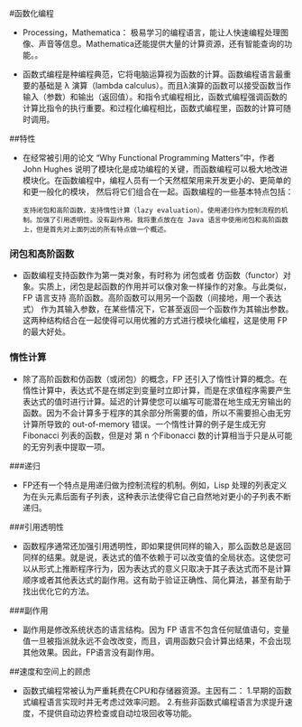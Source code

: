 #函数化编程

* Processing，Mathematica：
极易学习的编程语言，能让人快速编程处理图像、声音等信息。Mathematica还能提供大量的计算资源，还有智能查询的功能。。

* 函数式编程是种编程典范，它将电脑运算视为函数的计算。函数编程语言最重要的基础是 λ 演算（lambda calculus）。而且λ演算的函数可以接受函数当作输入（参数）和输出（返回值）。和指令式编程相比，函数式编程强调函数的计算比指令的执行重要。和过程化编程相比，函数式编程里，函数的计算可随时调用。

##特性

* 在经常被引用的论文 “Why Functional Programming Matters”中，作者 John Hughes 说明了模块化是成功编程的关键，而函数编程可以极大地改进模块化。在函数编程中，编程人员有一个天然框架用来开发更小的、更简单的和更一般化的模块， 然后将它们组合在一起。函数编程的一些基本特点包括：

      支持闭包和高阶函数，支持惰性计算（lazy evaluation）。使用递归作为控制流程的机制。加强了引用透明性。没有副作用。我将重点放在在 Java 语言中使用闭包和高阶函数上，但是首先对上面列出的所有特点做一个概述。

### 闭包和高阶函数

* 函数编程支持函数作为第一类对象，有时称为 闭包或者 仿函数（functor）对象。实质上，闭包是起函数的作用并可以像对象一样操作的对象。与此类似，FP 语言支持 高阶函数。高阶函数可以用另一个函数（间接地，用一个表达式） 作为其输入参数，在某些情况下，它甚至返回一个函数作为其输出参数。这两种结构结合在一起使得可以用优雅的方式进行模块化编程，这是使用 FP 的最大好处。

### 惰性计算

* 除了高阶函数和仿函数（或闭包）的概念，FP 还引入了惰性计算的概念。在惰性计算中，表达式不是在绑定到变量时立即计算，而是在求值程序需要产生表达式的值时进行计算。延迟的计算使您可以编写可能潜在地生成无穷输出的函数。因为不会计算多于程序的其余部分所需要的值，所以不需要担心由无穷计算所导致的 out-of-memory 错误。一个惰性计算的例子是生成无穷 Fibonacci 列表的函数，但是对 第 n 个Fibonacci 数的计算相当于只是从可能的无穷列表中提取一项。

###递归

* FP还有一个特点是用递归做为控制流程的机制。例如，Lisp 处理的列表定义为在头元素后面有子列表，这种表示法使得它自己自然地对更小的子列表不断递归。

###引用透明性

* 函数程序通常还加强引用透明性，即如果提供同样的输入，那么函数总是返回同样的结果。就是说，表达式的值不依赖于可以改变值的全局状态。这使您可以从形式上推断程序行为，因为表达式的意义只取决于其子表达式而不是计算顺序或者其他表达式的副作用。这有助于验证正确性、简化算法，甚至有助于找出优化它的方法。

###副作用

* 副作用是修改系统状态的语言结构。因为 FP 语言不包含任何赋值语句，变量值一旦被指派就永远不会改改变，而且，调用函数只会计算出结果，不会出现其他效果。因此，FP语言没有副作用。

##速度和空间上的顾虑

* 函数式编程常被认为严重耗费在CPU和存储器资源。主因有二：
        1.早期的函数式编程语言实现时并无考虑过效率问题。
        2.有些非函数式编程语言为求提升速度，不提供自动边界检查或自动垃圾回收等功能。



